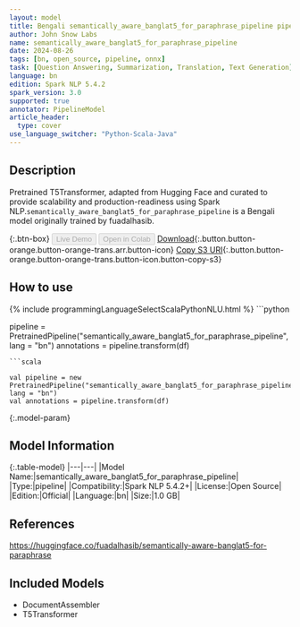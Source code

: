 ```yaml
---
layout: model
title: Bengali semantically_aware_banglat5_for_paraphrase_pipeline pipeline T5Transformer from fuadalhasib
author: John Snow Labs
name: semantically_aware_banglat5_for_paraphrase_pipeline
date: 2024-08-26
tags: [bn, open_source, pipeline, onnx]
task: [Question Answering, Summarization, Translation, Text Generation]
language: bn
edition: Spark NLP 5.4.2
spark_version: 3.0
supported: true
annotator: PipelineModel
article_header:
  type: cover
use_language_switcher: "Python-Scala-Java"
---
```


## Description

Pretrained T5Transformer, adapted from Hugging Face and curated to provide scalability and production-readiness using Spark NLP.`semantically_aware_banglat5_for_paraphrase_pipeline` is a Bengali model originally trained by fuadalhasib.

{:.btn-box}
<button class="button button-orange" disabled>Live Demo</button>
<button class="button button-orange" disabled>Open in Colab</button>
[Download](https://s3.amazonaws.com/auxdata.johnsnowlabs.com/public/models/semantically_aware_banglat5_for_paraphrase_pipeline_bn_5.4.2_3.0_1724652509525.zip){:.button.button-orange.button-orange-trans.arr.button-icon}
[Copy S3 URI](s3://auxdata.johnsnowlabs.com/public/models/semantically_aware_banglat5_for_paraphrase_pipeline_bn_5.4.2_3.0_1724652509525.zip){:.button.button-orange.button-orange-trans.button-icon.button-copy-s3}

## How to use



<div class="tabs-box" markdown="1">
{% include programmingLanguageSelectScalaPythonNLU.html %}
```python

pipeline = PretrainedPipeline("semantically_aware_banglat5_for_paraphrase_pipeline", lang = "bn")
annotations =  pipeline.transform(df)   

```
```scala

val pipeline = new PretrainedPipeline("semantically_aware_banglat5_for_paraphrase_pipeline", lang = "bn")
val annotations = pipeline.transform(df)

```
</div>

{:.model-param}
## Model Information

{:.table-model}
|---|---|
|Model Name:|semantically_aware_banglat5_for_paraphrase_pipeline|
|Type:|pipeline|
|Compatibility:|Spark NLP 5.4.2+|
|License:|Open Source|
|Edition:|Official|
|Language:|bn|
|Size:|1.0 GB|

## References

https://huggingface.co/fuadalhasib/semantically-aware-banglat5-for-paraphrase

## Included Models

- DocumentAssembler
- T5Transformer